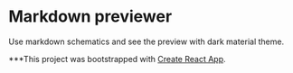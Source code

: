 # Markdown previewer

Use markdown schematics and see the preview with dark material theme.

***This project was bootstrapped with [Create React App](https://github.com/facebook/create-react-app).

